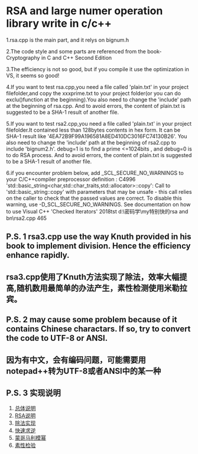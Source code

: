 # RSA and large numer operation library write in c/c++


1.rsa.cpp is the main part, and it relys on bignum.h<br>

2.The code style and some parts are referenced from the book- Cryptography in C and C++ Second Edition<br>

3.The efficiency is not so good, but if you compile it use the optimization in VS, it seems so good!<br>

4.If you want to test rsa.cpp,you need a file called 'plain.txt' in your project filefolder,and copy the xxxprime.txt to your project folder(or you can do exclu()function at the beginning).You also need to change the 'include' path at the beginning of rsa.cpp. And to avoid errors, the content of plain.txt is suggested to be a SHA-1 result of another file.<br>

5.If you want to test rsa2.cpp,you need a file called 'plain.txt' in your project filefolder.It contained less than 128bytes contents in hex form. It can be SHA-1 result like '4EA72B9F99A196581A8ED410DC3016FC74130B26'. You also need to change the 'include' path at the beginning of rsa2.cpp to include 'bignum2.h'. debug=1 is to find a prime <=1024bits , and debug=0 is to do RSA process. And to avoid errors, the content of plain.txt is suggested to be a SHA-1 result of another file.<br>

6.if you encounter problem below, add _SCL_SECURE_NO_WARNINGS to your C/C++compiler preprocessor definition :
C4996	'std::basic_string<char,std::char_traits<char>,std::allocator<char>>::copy': Call to 'std::basic_string::copy' with parameters that may be unsafe - this call relies on the caller to check that the passed values are correct. To disable this warning, use -D_SCL_SECURE_NO_WARNINGS. See documentation on how to use Visual C++ 'Checked Iterators'	2018tst	d:\密码学\my特别快的rsa and bn\rsa2.cpp	465
  
P.S. 1
rsa3.cpp use the way Knuth provided in his book to implement division. Hence the efficiency enhance rapidly.
-
rsa3.cpp使用了Knuth方法实现了除法，效率大幅提高,随机数用最简单的办法产生，素性检测使用米勒拉宾。
-


P.S. 2
may cause some problem because of it contains Chinese charactars. If so, try to convert the code to UTF-8 or ANSI.
-
因为有中文，会有编码问题，可能需要用notepad++转为UTF-8或者ANSI中的某一种
-

P.S. 3
实现说明
-
1. [总体说明](https://blog.csdn.net/qq_37734256/article/details/84898117)
2. [RSA说明](https://blog.csdn.net/qq_37734256/article/details/84900062)
3. [除法实现](https://blog.csdn.net/qq_37734256/article/details/86751853)
4. [快速求逆](https://blog.csdn.net/qq_37734256/article/details/86776219)
5. [蒙哥马利模幂](https://blog.csdn.net/qq_37734256/article/details/86986291)
6. [素性检验](https://blog.csdn.net/qq_37734256/article/details/87597591)


